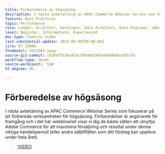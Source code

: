 ```yaml
---
title: Förberedelse av högsäsong
description: I nästa avbetalning av APAC Commerce Webinar Series som fokuserar på att förbereda verksamheten för högsäsong. Förberedelser är avgörande för framgång och i det här webbinariet visar vi dig de bästa sätten att utnyttja Adobe Commerce för att maximera försäljning och resultat under denna viktiga handelsperiod (eller andra säljtillfällen som ditt företag kan uppleva under hela året).
feature: Best Practices
topic: Performance
role: Leader, Architect, Developer, Data Architect, Data Engineer, Admin, User
level: Beginner, Intermediate, Experienced
doc-type: Feature Video
last-substantial-update: 2023-09-08T00:00:00Z
jira: KT-13894
thumbnail: 3423983.jpeg
source-git-commit: c626e5fb36e97ecfd0a6d2987e8e8db66e30fa7d
workflow-type: tm+mt
source-wordcount: '134'
ht-degree: 0%

---
```



# Förberedelse av högsäsong

I nästa avbetalning av APAC Commerce Webinar Series som fokuserar på att förbereda verksamheten för högsäsong. Förberedelser är avgörande för framgång och i det här webbinariet visar vi dig de bästa sätten att utnyttja Adobe Commerce för att maximera försäljning och resultat under denna viktiga handelsperiod (eller andra säljtillfällen som ditt företag kan uppleva under hela året).

>[!VIDEO](https://video.tv.adobe.com/v/3423983/?learn=on)

